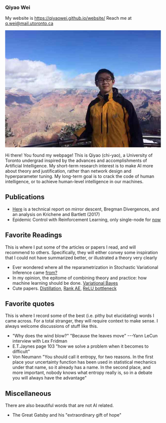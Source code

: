 ### Qiyao Wei

My website is https://qiyaowei.github.io/website/
Reach me at q.wei@mail.utoronto.ca

![Image](me.jpg)

Hi there! You found my webpage! This is Qiyao (chi-yao), a University of Toronto undergrad inspired by the advances and accomplishments of Artificial Intelligence. My short-term research interest is to make AI more about theory and justification, rather than network design and hyperparameter tuning. My long-term goal is to crack the code of human intelligence, or to achieve human-level intelligence in our machines.

## Publications

- [Here](https://github.com/QiyaoWei/wqy.github.io/blob/master/Qiyao's%20Mirror%20Descent%20Report.pdf) is a technical report on mirror descent, Bregman Divergences, and an analysis on Krichene and Bartlett (2017)
- Epidemic Control with Reinforcement Learning, only single-node for [now](https://github.com/QiyaoWei/wqy.github.io/blob/master/Epidemic_Control_with_Reinforcement_Learning_Project_Report.pdf)

## Favorite Readings
This is where I put some of the articles or papers I read, and will recommend to others. Specifically, they will either convey some inspiration that I could not have summarized better, or illustrated a theory very clearly

- Ever wondered where all the reparametrization in Stochastic Variational Inference came [from?](http://blog.shakirm.com/2015/10/machine-learning-trick-of-the-day-4-reparameterisation-tricks/)
- In my opinion, the epitome of combining theory and practice: how machine learning should be done. [Variational Bayes](https://arxiv.org/abs/1312.6114)
- Cute papers. [Distillation](https://arxiv.org/pdf/1503.02531.pdf), [Rank AE](https://arxiv.org/pdf/2010.00679.pdf), [ReLU bottleneck](https://arxiv.org/pdf/1801.04381.pdf)

## Favorite quotes
This is where I record some of the best (i.e. pithy but elucidating) words I came across. For a total stranger, they will require context to make sense. I always welcome discussions of stuff like this.

- "Why does the wind blow?" "Because the leaves move" ---Yann LeCun interview with Lex Fridman
- E.T.Jaynes page 103 "how we solve a problem when it becomes to difficult"
- Von Neumann "You should call it entropy, for two reasons. In the first place your uncertainty function has been used in statistical mechanics under that name, so it already has a name. In the second place, and more important, nobody knows what entropy really is, so in a debate you will always have the advantage"

## Miscellaneous
There are also beautiful words that are not AI related.

- The Great Gatsby and his "extraordinary gift of hope"


<!---
### Markdown

Markdown is a lightweight and easy-to-use syntax for styling your writing. It includes conventions for

```markdown
Syntax highlighted code block

# Header 1
## Header 2
### Header 3

- Bulleted
- List

1. Numbered
2. List

**Bold** and _Italic_ and `Code` text

[Link](url) and ![Image](src)
```

For more details see [GitHub Flavored Markdown](https://guides.github.com/features/mastering-markdown/).

### Jekyll Themes

Your Pages site will use the layout and styles from the Jekyll theme you have selected in your [repository settings](https://github.com/QiyaoWei/wqy.github.io/settings). The name of this theme is saved in the Jekyll `_config.yml` configuration file.

### Support or Contact

Having trouble with Pages? Check out our [documentation](https://docs.github.com/categories/github-pages-basics/) or [contact support](https://github.com/contact) and we’ll help you sort it out.
-->
